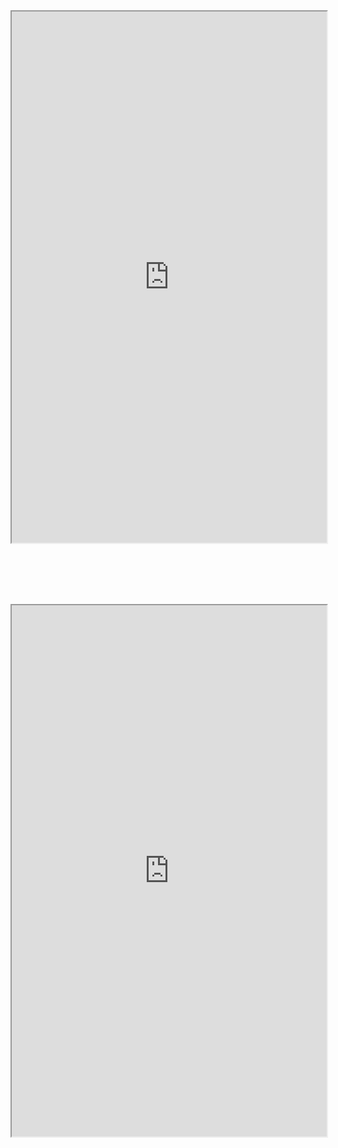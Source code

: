 <iframe src="https://physics-notes.github.io/Web/Complex-analysis/Complex-analysis.pdf" width="100%" height="850px"></iframe>

<br/><br/>
<br/><br/>

<iframe src="https://physics-notes.github.io/Web/Complex-analysis/Summary.pdf" width="100%" height="850px"></iframe>
